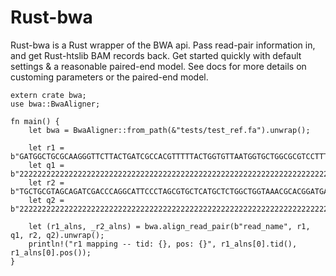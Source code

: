 # Rust-bwa 

Rust-bwa is a Rust wrapper of the BWA api. Pass read-pair information in, and get Rust-htslib BAM records back.
Get started quickly with default settings & a reasonable paired-end model. See docs for more details on customing
parameters or the paired-end model.

```
extern crate bwa;
use bwa::BwaAligner;

fn main() {
    let bwa = BwaAligner::from_path(&"tests/test_ref.fa").unwrap();

    let r1 = b"GATGGCTGCGCAAGGGTTCTTACTGATCGCCACGTTTTTACTGGTGTTAATGGTGCTGGCGCGTCCTTTAGGCAGCGGG";
    let q1 = b"2222222222222222222222222222222222222222222222222222222222222222222222222222222";
    let r2 = b"TGCTGCGTAGCAGATCGACCCAGGCATTCCCTAGCGTGCTCATGCTCTGGCTGGTAAACGCACGGATGAGGGCAAAAAT";
    let q2 = b"2222222222222222222222222222222222222222222222222222222222222222222222222222222";

    let (r1_alns, _r2_alns) = bwa.align_read_pair(b"read_name", r1, q1, r2, q2).unwrap();
    println!("r1 mapping -- tid: {}, pos: {}", r1_alns[0].tid(), r1_alns[0].pos());
}
```